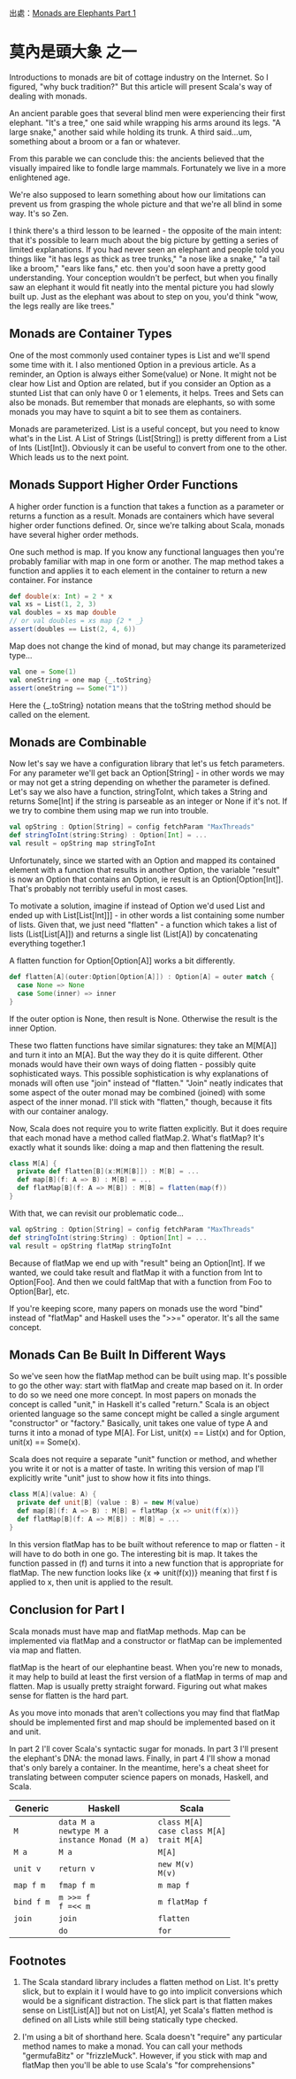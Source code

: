 出處：[Monads are Elephants Part 1](http://james-iry.blogspot.tw/2007/09/monads-are-elephants-part-1.html)

# 莫內是頭大象 之一

Introductions to monads are bit of cottage industry on the Internet. So I figured, "why buck tradition?" But this article will present Scala's way of dealing with monads.

An ancient parable goes that several blind men were experiencing their first elephant. "It's a tree," one said while wrapping his arms around its legs. "A large snake," another said while holding its trunk. A third said...um, something about a broom or a fan or whatever.

From this parable we can conclude this: the ancients believed that the visually impaired like to fondle large mammals. Fortunately we live in a more enlightened age.

We're also supposed to learn something about how our limitations can prevent us from grasping the whole picture and that we're all blind in some way. It's so Zen.

I think there's a third lesson to be learned - the opposite of the main intent: that it's possible to learn much about the big picture by getting a series of limited explanations. If you had never seen an elephant and people told you things like "it has legs as thick as tree trunks," "a nose like a snake," "a tail like a broom," "ears like fans," etc. then you'd soon have a pretty good understanding. Your conception wouldn't be perfect, but when you finally saw an elephant it would fit neatly into the mental picture you had slowly built up. Just as the elephant was about to step on you, you'd think "wow, the legs really are like trees."

## Monads are Container Types

One of the most commonly used container types is List and we'll spend some time with it. I also mentioned Option in a previous article. As a reminder, an Option is always either Some(value) or None. It might not be clear how List and Option are related, but if you consider an Option as a stunted List that can only have 0 or 1 elements, it helps. Trees and Sets can also be monads. But remember that monads are elephants, so with some monads you may have to squint a bit to see them as containers.

Monads are parameterized. List is a useful concept, but you need to know what's in the List. A List of Strings (List[String]) is pretty different from a List of Ints (List[Int]). Obviously it can be useful to convert from one to the other. Which leads us to the next point.

## Monads Support Higher Order Functions

A higher order function is a function that takes a function as a parameter or returns a function as a result. Monads are containers which have several higher order functions defined. Or, since we're talking about Scala, monads have several higher order methods.

One such method is map. If you know any functional languages then you're probably familiar with map in one form or another. The map method takes a function and applies it to each element in the container to return a new container. For instance

```scala
def double(x: Int) = 2 * x
val xs = List(1, 2, 3)
val doubles = xs map double
// or val doubles = xs map {2 * _}
assert(doubles == List(2, 4, 6))
```

Map does not change the kind of monad, but may change its parameterized type...

```scala
val one = Some(1)
val oneString = one map {_.toString}
assert(oneString == Some("1"))
```

Here the {_.toString} notation means that the toString method should be called on the element.

## Monads are Combinable

Now let's say we have a configuration library that let's us fetch parameters. For any parameter we'll get back an Option[String] - in other words we may or may not get a string depending on whether the parameter is defined. Let's say we also have a function, stringToInt, which takes a String and returns Some[Int] if the string is parseable as an integer or None if it's not. If we try to combine them using map we run into trouble.

```scala
val opString : Option[String] = config fetchParam "MaxThreads"
def stringToInt(string:String) : Option[Int] = ...
val result = opString map stringToInt
```

Unfortunately, since we started with an Option and mapped its contained element with a function that results in another Option, the variable "result" is now an Option that contains an Option, ie result is an Option[Option[Int]]. That's probably not terribly useful in most cases.

To motivate a solution, imagine if instead of Option we'd used List and ended up with List[List[Int]]] - in other words a list containing some number of lists. Given that, we just need "flatten" - a function which takes a list of lists (List[List[A]]) and returns a single list (List[A]) by concatenating everything together.1

A flatten function for Option[Option[A]] works a bit differently.

```scala
def flatten[A](outer:Option[Option[A]]) : Option[A] = outer match {
  case None => None
  case Some(inner) => inner
}
```

If the outer option is None, then result is None. Otherwise the result is the inner Option.

These two flatten functions have similar signatures: they take an M[M[A]] and turn it into an M[A]. But the way they do it is quite different. Other monads would have their own ways of doing flatten - possibly quite sophisticated ways. This possible sophistication is why explanations of monads will often use "join" instead of "flatten." "Join" neatly indicates that some aspect of the outer monad may be combined (joined) with some aspect of the inner monad. I'll stick with "flatten," though, because it fits with our container analogy.

Now, Scala does not require you to write flatten explicitly. But it does require that each monad have a method called flatMap.2. What's flatMap? It's exactly what it sounds like: doing a map and then flattening the result.

```scala
class M[A] {
  private def flatten[B](x:M[M[B]]) : M[B] = ...
  def map[B](f: A => B) : M[B] = ...
  def flatMap[B](f: A => M[B]) : M[B] = flatten(map(f))
}
```

With that, we can revisit our problematic code...

```scala
val opString : Option[String] = config fetchParam "MaxThreads"
def stringToInt(string:String) : Option[Int] = ...
val result = opString flatMap stringToInt
```

Because of flatMap we end up with "result" being an Option[Int]. If we wanted, we could take result and flatMap it with a function from Int to Option[Foo]. And then we could faltMap that with a function from Foo to Option[Bar], etc.

If you're keeping score, many papers on monads use the word "bind" instead of "flatMap" and Haskell uses the ">>=" operator. It's all the same concept.

## Monads Can Be Built In Different Ways

So we've seen how the flatMap method can be built using map. It's possible to go the other way: start with flatMap and create map based on it. In order to do so we need one more concept. In most papers on monads the concept is called "unit," in Haskell it's called "return." Scala is an object oriented language so the same concept might be called a single argument "constructor" or "factory." Basically, unit takes one value of type A and turns it into a monad of type M[A]. For List, unit(x) == List(x) and for Option, unit(x) == Some(x).

Scala does not require a separate "unit" function or method, and whether you write it or not is a matter of taste. In writing this version of map I'll explicitly write "unit" just to show how it fits into things.

```scala
class M[A](value: A) {
  private def unit[B] (value : B) = new M(value)
  def map[B](f: A => B) : M[B] = flatMap {x => unit(f(x))}
  def flatMap[B](f: A => M[B]) : M[B] = ...
}
```

In this version flatMap has to be built without reference to map or flatten - it will have to do both in one go. The interesting bit is map. It takes the function passed in (f) and turns it into a new function that is appropriate for flatMap. The new function looks like {x => unit(f(x))} meaning that first f is applied to x, then unit is applied to the result.

## Conclusion for Part I

Scala monads must have map and flatMap methods. Map can be implemented via flatMap and a constructor or flatMap can be implemented via map and flatten.

flatMap is the heart of our elephantine beast. When you're new to monads, it may help to build at least the first version of a flatMap in terms of map and flatten. Map is usually pretty straight forward. Figuring out what makes sense for flatten is the hard part.

As you move into monads that aren't collections you may find that flatMap should be implemented first and map should be implemented based on it and unit.

In part 2 I'll cover Scala's syntactic sugar for monads. In part 3 I'll present the elephant's DNA: the monad laws. Finally, in part 4 I'll show a monad that's only barely a container. In the meantime, here's a cheat sheet for translating between computer science papers on monads, Haskell, and Scala.

| Generic | Haskell | Scala |
|---------|---------|-------|
| `M`	| `data M a`<br>`newtype M a`<br>`instance Monad (M a)` | `class M[A]`<br>`case class M[A]`<br>`trait M[A]` |
| `M a` | `M a` | `M[A]` |
| `unit v`| `return v` | `new M(v)`<br>`M(v)` |
| `map f m` | `fmap f m` | `m map f` |
| `bind f m` | `m >>= f`<br>`f =<< m` | `m flatMap f` |
| `join` | `join` | `flatten` | 
|  | `do` | `for` |

## Footnotes

1. The Scala standard library includes a flatten method on List. It's pretty slick, but to explain it I would have to go into implicit conversions which would be a significant distraction. The slick part is that flatten makes sense on List[List[A]] but not on List[A], yet Scala's flatten method is defined on all Lists while still being statically type checked.

2. I'm using a bit of shorthand here. Scala doesn't "require" any particular method names to make a monad. You can call your methods "germufaBitz" or "frizzleMuck". However, if you stick with map and flatMap then you'll be able to use Scala's "for comprehensions"
